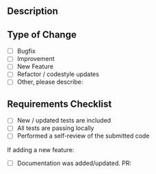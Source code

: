 ## Description

<!--

A summary of the changes and a reference to the Issue that was fixed / implemented.

NOTE: All Pull Requests require a corresponding open Issue.

Please reference the Issue number below:

Fixes #

-->

## Type of Change

- [ ] Bugfix
- [ ] Improvement
- [ ] New Feature
- [ ] Refactor / codestyle updates
- [ ] Other, please describe:

## Requirements Checklist

- [ ] New / updated tests are included
- [ ] All tests are passing locally
- [ ] Performed a self-review of the submitted code

If adding a new feature:

- [ ] Documentation was added/updated. PR: 
